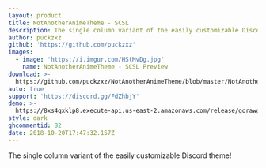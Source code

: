 ```yaml
---
layout: product
title: NotAnotherAnimeTheme - SCSL
description: The single column variant of the easily customizable Discord theme!
author: puckzxz
github: 'https://github.com/puckzxz'
images:
  - image: 'https://i.imgur.com/HStMvDg.jpg'
    name: NotAnotherAnimeTheme - SCSL Preview
download: >-
  https://github.com/puckzxz/NotAnotherAnimeTheme/blob/master/NotAnotherAnimeThemeSCSL.theme.css
auto: true
support: 'https://discord.gg/FdZhbjY'
demo: >-
  https://8xs4qxklp8.execute-api.us-east-2.amazonaws.com/release/gorawgit?giturl=/puckzxz/NotAnotherAnimeTheme/master/NotAnotherAnimeThemeSCSL.theme.css
style: dark
ghcommentid: 82
date: 2018-10-20T17:47:32.157Z
---
```

The single column variant of the easily customizable Discord theme!